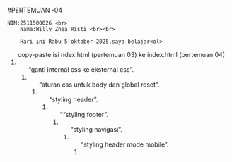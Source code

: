 #PERTEMUAN -04

    NIM:2511500026 <br>
        Nama:Willy Zhea Risti <br><br>

        Hari ini Rabu 5-oktober-2025,saya belajar<ol>
<ol>copy-paste isi ndex.html (pertemuan 03) ke index.html (pertemuan 04)<li>
<ol>“ganti internal css ke eksternal css”.<li>
<ol>“aturan css untuk body dan global reset”.<li>
<ol>“styling header”.<li>
<ol>"“styling footer”.<li>
<ol>“styling navigasi”.<li>
<ol>“styling header mode mobile”.<li>
